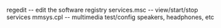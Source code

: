 regedit -- edit the software registry
services.msc -- view/start/stop services
mmsys.cpl -- multimedia test/config speakers, headphones, etc